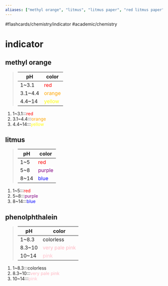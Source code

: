 ```yaml
---
aliases: ["methyl orange", "litmus", "litmus paper", "red litmus paper", "blue litmus paper", "phenolphthalein"]
---
```


#flashcards/chemistry/indicator #academic/chemistry

# indicator

## methyl orange
> pH | color
> -|-
> 1~3.1 | <span style="color: red;">red</span>
> 3.1~4.4 | <span style="color: orange;">orange</span>
> 4.4~14 | <span style="color: yellow;">yellow</span>
1. 1~3.1:::<span style="color: red;">red</span> <!--SR:!2023-04-11,232,250!2023-07-05,258,230-->
2. 3.1~4.4:::<span style="color: orange;">orange</span> <!--SR:!2023-10-09,345,250!2023-07-15,268,230-->
3. 4.4~14:::<span style="color: yellow;">yellow</span> <!--SR:!2023-01-07,79,230!2023-01-24,96,210-->

## litmus
> pH | color
> -|-
> 1~5 | <span style="color: red;">red</span>
> 5~8 | <span style="color: purple; background-color: white;">purple</span>
> 8~14 | <span style="color: blue; background-color:white;">blue</a>
1. 1~5:::<span style="color: red;">red</span> <!--SR:!2023-06-13,282,270!2023-09-16,325,250-->
2. 5~8:::<span style="color: purple; background-color: white;">purple</span> <!--SR:!2023-03-31,221,250!2023-07-03,256,230-->
3. 8~14:::<span style="color: blue; background-color:white;">blue</a> <!--SR:!2023-05-12,263,270!2022-11-02,9,230-->

## phenolphthalein
> pH | color
> -|-
> 1~8.3 | colorless
> 8.3~10 | <span style="color: lightPink;">very pale pink</span>
> 10~14 | <span style="color: pink;">pink</span>
1. 1~8.3:::colorless <!--SR:!2022-11-10,21,210!2022-12-15,56,230-->
2. 8.3~10:::<span style="color: lightPink;">very pale pink</span> <!--SR:!2022-11-04,139,250!2022-11-08,14,230-->
3. 10~14:::<span style="color: pink;">pink</span> <!--SR:!2022-12-10,51,230!2022-11-17,139,230-->

